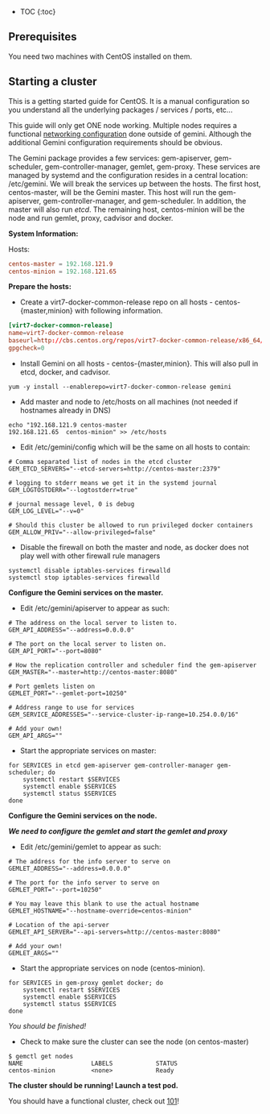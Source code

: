 ---
---

* TOC
{:toc}

## Prerequisites

You need two machines with CentOS installed on them.

## Starting a cluster

This is a getting started guide for CentOS.  It is a manual configuration so you understand all the underlying packages / services / ports, etc...

This guide will only get ONE node working.  Multiple nodes requires a functional [networking configuration](/docs/admin/networking) done outside of gemini.  Although the additional Gemini configuration requirements should be obvious.

The Gemini package provides a few services: gem-apiserver, gem-scheduler, gem-controller-manager, gemlet, gem-proxy.  These services are managed by systemd and the configuration resides in a central location: /etc/gemini. We will break the services up between the hosts.  The first host, centos-master, will be the Gemini master.  This host will run the gem-apiserver, gem-controller-manager, and gem-scheduler.  In addition, the master will also run _etcd_.  The remaining host, centos-minion will be the node and run gemlet, proxy, cadvisor and docker.

**System Information:**

Hosts:

```conf
centos-master = 192.168.121.9
centos-minion = 192.168.121.65
```

**Prepare the hosts:**

* Create a virt7-docker-common-release repo on all hosts - centos-{master,minion} with following information.

```conf
[virt7-docker-common-release]
name=virt7-docker-common-release
baseurl=http://cbs.centos.org/repos/virt7-docker-common-release/x86_64/os/
gpgcheck=0
```

* Install Gemini on all hosts - centos-{master,minion}.  This will also pull in etcd, docker, and cadvisor.

```shell
yum -y install --enablerepo=virt7-docker-common-release gemini
```

* Add master and node to /etc/hosts on all machines (not needed if hostnames already in DNS)

```shell
echo "192.168.121.9	centos-master
192.168.121.65	centos-minion" >> /etc/hosts
```

* Edit /etc/gemini/config which will be the same on all hosts to contain:

```shell
# Comma separated list of nodes in the etcd cluster
GEM_ETCD_SERVERS="--etcd-servers=http://centos-master:2379"

# logging to stderr means we get it in the systemd journal
GEM_LOGTOSTDERR="--logtostderr=true"

# journal message level, 0 is debug
GEM_LOG_LEVEL="--v=0"

# Should this cluster be allowed to run privileged docker containers
GEM_ALLOW_PRIV="--allow-privileged=false"
```

* Disable the firewall on both the master and node, as docker does not play well with other firewall rule managers

```shell
systemctl disable iptables-services firewalld
systemctl stop iptables-services firewalld
```

**Configure the Gemini services on the master.**

* Edit /etc/gemini/apiserver to appear as such:

```shell
# The address on the local server to listen to.
GEM_API_ADDRESS="--address=0.0.0.0"

# The port on the local server to listen on.
GEM_API_PORT="--port=8080"

# How the replication controller and scheduler find the gem-apiserver
GEM_MASTER="--master=http://centos-master:8080"

# Port gemlets listen on
GEMLET_PORT="--gemlet-port=10250"

# Address range to use for services
GEM_SERVICE_ADDRESSES="--service-cluster-ip-range=10.254.0.0/16"

# Add your own!
GEM_API_ARGS=""
```

* Start the appropriate services on master:

```shell
for SERVICES in etcd gem-apiserver gem-controller-manager gem-scheduler; do 
	systemctl restart $SERVICES
	systemctl enable $SERVICES
	systemctl status $SERVICES 
done
```

**Configure the Gemini services on the node.**

***We need to configure the gemlet and start the gemlet and proxy***

* Edit /etc/gemini/gemlet to appear as such:

```shell
# The address for the info server to serve on
GEMLET_ADDRESS="--address=0.0.0.0"

# The port for the info server to serve on
GEMLET_PORT="--port=10250"

# You may leave this blank to use the actual hostname
GEMLET_HOSTNAME="--hostname-override=centos-minion"

# Location of the api-server
GEMLET_API_SERVER="--api-servers=http://centos-master:8080"

# Add your own!
GEMLET_ARGS=""
```

* Start the appropriate services on node (centos-minion).

```shell
for SERVICES in gem-proxy gemlet docker; do 
    systemctl restart $SERVICES
    systemctl enable $SERVICES
    systemctl status $SERVICES 
done
```

*You should be finished!*

* Check to make sure the cluster can see the node (on centos-master)

```shell
$ gemctl get nodes
NAME                   LABELS            STATUS
centos-minion          <none>            Ready
```

**The cluster should be running! Launch a test pod.**

You should have a functional cluster, check out [101](/docs/user-guide/walkthrough/)!